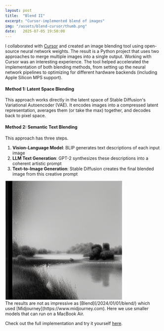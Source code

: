 ```yaml
---
layout: post
title:  "Blend II"
excerpt: "Cursor-implemented blend of images"
img: "/assets/blend-cursor/thumb.png"
date:   2025-07-05 19:50:00
---
```


I collaborated with [Cursor](https://cursor.sh/) and created an image blending tool using open-source neural network weights. The result is a Python project that uses two approaches to merge multiple images into a single output. Working with Cursor was an interesting experience. The tool helped accelerated the implementation of both blending methods, from setting up the neural network pipelines to optimizing for different hardware backends (including Apple Silicon MPS support).

#### Method 1: Latent Space Blending
This approach works directly in the latent space of Stable Diffusion's Variational Autoencoder (VAE). It encodes images into a compressed latent representation, averages them (or take the max) together, and decodes back to pixel space.

#### Method 2: Semantic Text Blending  
This approach has three steps.
1. **Vision-Language Model**: BLIP generates text descriptions of each input image
2. **LLM Text Generation**: GPT-2 synthesizes these descriptions into a coherent artistic prompt
3. **Text-to-Image Generation**: Stable Diffusion creates the final blended image from this creative prompt

<div class="art">

  <div class="blendpiece">
    <img src="/assets/blend-cursor/thumb.png" alt="Blend Cursor - black and white" />
  </div>

</div>
The results are not as impressive as [Blend](/2024/01/01/blend/) which used [Midjourney](https://www.midjourney.com). Here we use smaller models that can run on a MacBook Air.

Check out the full implementation and try it yourself [here](https://github.com/fanyangxyz/blend-images-cursor).

